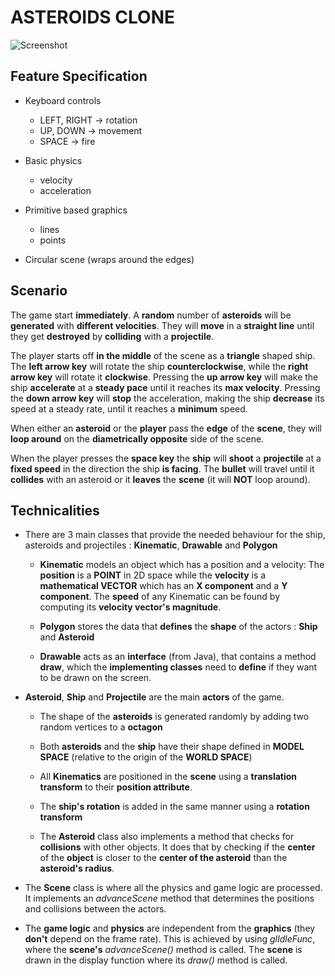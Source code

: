 ASTEROIDS CLONE
===============

![Screenshot](http://i.imgur.com/nCP2MVK.png)


Feature Specification
---------------------
* Keyboard controls
	- LEFT, RIGHT -> rotation
	- UP, DOWN -> movement
	- SPACE -> fire

* Basic physics
	- velocity
	- acceleration

* Primitive based graphics
	- lines
	- points

* Circular scene (wraps around the edges)


Scenario
--------
The game start **immediately**. A **random** number of **asteroids** 
will be **generated** with **different velocities**. They will **move** in
a **straight line** until they get **destroyed** by **colliding** with a 
**projectile**.
	
The player starts off **in the middle** of the scene as a **triangle** 
shaped ship. The **left arrow key** will rotate the ship **counterclockwise**,
while the **right arrow key** will rotate it **clockwise**. Pressing the 
**up arrow key** will make the ship **accelerate** at a **steady pace**
until it reaches its **max velocity**. Pressing the **down arrow key** will
**stop** the acceleration, making the ship **decrease** its speed at a steady
rate, until it reaches a **minimum** speed.

When either an **asteroid** or the **player** pass the **edge** of the 
**scene**, they will **loop around** on the **diametrically opposite** side
of the scene.

When the player presses the **space key** the **ship** will **shoot** a
**projectile** at a **fixed speed** in the direction the ship **is facing**.
The **bullet** will travel until it **collides** with an asteroid or it
**leaves** the **scene** (it will **NOT** loop around).


Technicalities
--------------

* There are 3 main classes that provide the needed behaviour for the ship,
asteroids and projectiles : **Kinematic**, **Drawable** and **Polygon**

	- **Kinematic** models an object which has a position and a velocity:
		The **position** is a **POINT** in 2D space while the **velocity** is a
		**mathematical VECTOR** which has an **X component** and a **Y component**.
		The **speed** of any Kinematic can be found by computing its **velocity
		vector's magnitude**.

	- **Polygon** stores the data that **defines** the **shape** of the actors :
	**Ship** and **Asteroid**

	- **Drawable** acts as an **interface** (from Java), that contains a method
	**draw**, which the **implementing classes** need to **define** if they want
	to be drawn on the screen.

* **Asteroid**, **Ship** and **Projectile** are the main **actors** of the game.

	- The shape of the **asteroids** is generated randomly by adding two random
	vertices to a **octagon**

	- Both **asteroids** and the **ship** have their shape defined in **MODEL SPACE**
	(relative to the origin of the **WORLD SPACE**)

	- All **Kinematics** are positioned in the **scene** using a **translation transform** to
	their **position attribute**.

	- The **ship's rotation** is added in the same manner using a **rotation transform**

	- The **Asteroid** class also implements a method that checks for **collisions**
	with other objects. It does that by checking if the **center** of the **object**
	is closer to the **center of the asteroid** than the **asteroid's radius**.

* The **Scene** class is where all the physics and game logic are processed. It
implements an *advanceScene* method that determines the positions and collisions
between the actors.

* The **game logic** and **physics** are independent from the **graphics**
(they **don't** depend on the frame rate). This is achieved by using *glIdleFunc*,
where the **scene's** *advanceScene()* method is called. The **scene** is drawn
in the display function where its *draw()* method is called.




